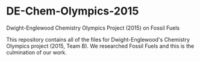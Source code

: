# DE-Chem-Olympics-2015
Dwight-Englewood Chemistry Olympics Project (2015) on Fossil Fuels

This repository contains all of the files for Dwight-Englewood's Chemistry Olympics project (2015, Team B).
We researched Fossil Fuels and this is the culmination of our work.
